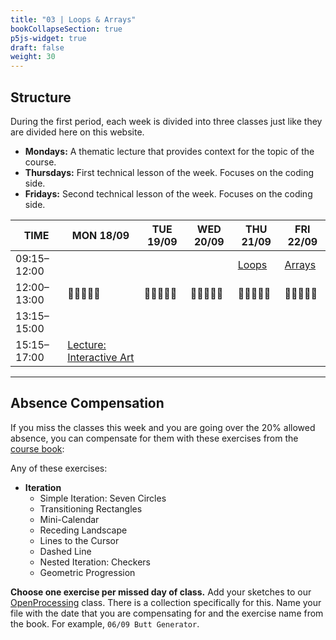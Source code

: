 ```yaml
---
title: "03 | Loops & Arrays"
bookCollapseSection: true
p5js-widget: true
draft: false
weight: 30
---
```


## Structure

During the first period, each week is divided into three classes just like they are divided here on this website.

- **Mondays:** A thematic lecture that provides context for the topic of the course.
- **Thursdays:** First technical lesson of the week. Focuses on the coding side.
- **Fridays:** Second technical lesson of the week. Focuses on the coding side.

<div class="calendar">

| TIME | MON 18/09 | TUE 19/09 | WED 20/09 | THU 21/09 | FRI 22/09 |
| --- | --- | --- | --- | --- | --- |
| 09:15–12:00 |  |  |  | [Loops](./lesson-01) | [Arrays](./lesson-02) |
| 12:00–13:00| 🥗🍜🍱🍝🍕 | 🥗🍜🍱🍝🍕 | 🥗🍜🍱🍝🍕 | 🥗🍜🍱🍝🍕 | 🥗🍜🍱🍝🍕 |
| 13:15–15:00 |  |  |  |  |  |
| 15:15–17:00 | [Lecture: Interactive Art](./lecture) |  |  |  |  |

</div> 

---

## Absence Compensation

If you miss the classes this week and you are going over the 20% allowed absence, you can compensate for them with these exercises from the [course book](https://primo.aalto.fi/permalink/358AALTO_INST/ha1cg5/alma999439982606526):

Any of these exercises:
- **Iteration**
  - Simple Iteration: Seven Circles
  - Transitioning Rectangles
  - Mini-Calendar
  - Receding Landscape
  - Lines to the Cursor
  - Dashed Line
  - Nested Iteration: Checkers
  - Geometric Progression

**Choose one exercise per missed day of class.** Add your sketches to our [OpenProcessing](https://openprocessing.org/class/86575) class. There is a collection specifically for this. Name your file with the date that you are compensating for and the exercise name from the book. For example, `06/09 Butt Generator`.